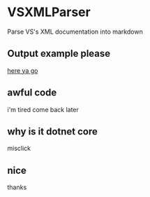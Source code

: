 # VSXMLParser
Parse VS's XML documentation into markdown

## Output example please
[here ya go](EXAMPLE.md)

## awful code
i'm tired come back later

## why is it dotnet core
misclick

## nice
thanks